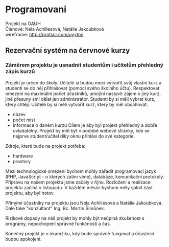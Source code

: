 # Programovani
 Projekt na OAUH <br>
Členové: Nela Achillesová, Natálie Jakoubková <br>
wireframe: http://prntscr.com/uyytnn <br>
## Rezervační systém na červnové kurzy
### Záměrem projektu je usnadnit studentům i učitelům přehledný zápis kurzů

Projekt je určen do školy. Učitelé si budou moci vytvořit svůj vlastní kurz a studenti se do něj přihlašovat (pomocí svého školního účtu). Respektovat omezení na maximální počet účastníků, umožní nastavit zájem o jiný kurz, jiné přesuny smí dělat jen administrátor.
Studenti by si měli vybrat kurz, který chtějí. Učitelé by si měli vytvořit kurz, který by měl obsahovat:
* název
* počet míst
* informace o daném kurzu
Cílem je aby byl projekt přehledný a dobře ovladatelný. Projekt by měl být v podobě webové stránky, kde se nejprve student/učitel díky oknu přihlásí do své kategorie.

Zdroje, které bude na projekt potřeba:
* hardware
* prostory

Mezi technologické omezení bychom mohly zařadit programovací jazyk (PHP, JavaScript - o kterých zatím víme), databáze, komunikační protokoly.
Přípravu na našem projektu jsme začaly v říjnu. Rozložení a realizace projektu začíná v listopadu. V každém měsíci bychom měly splnit část projektu, aby byl hotov.

Přímými účastníky na projektu jsou Nela Achillesová a Natálie Jakoubková. Dále také "konzultant" Ing. Bc. Martin Šimůnek.

Rizikové dopady na náš projekt by mohly být neúplná zkušenost s programy, nepochopení správné funkčnosti a čas.

Konečný projekt je v okamžiku, kdy bude správně fungovat a účastníci budou spokojeni.
